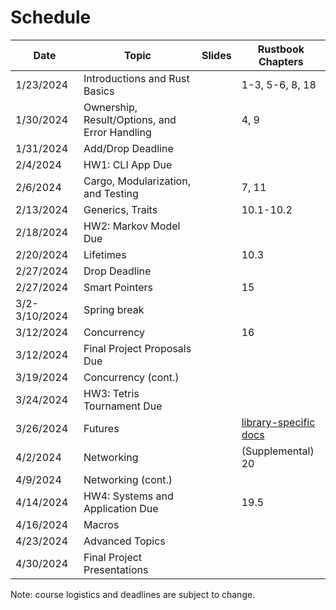 # Schedule

| Date          | Topic                                         | Slides | Rustbook Chapters                                                                            |
| ------------- | --------------------------------------------- | ------ | -------------------------------------------------------------------------------------------- |
| 1/23/2024     | Introductions and Rust Basics                 |        | 1-3, 5-6, 8, 18                                                                              |
| 1/30/2024     | Ownership, Result/Options, and Error Handling |        | 4, 9                                                                                         |
| 1/31/2024     | Add/Drop Deadline                             |        |                                                                                              |
| 2/4/2024      | HW1: CLI App Due                              |        |                                                                                              |
| 2/6/2024      | Cargo, Modularization, and Testing            |        | 7, 11                                                                                        |
| 2/13/2024     | Generics, Traits                              |        | 10.1-10.2                                                                                    |
| 2/18/2024     | HW2: Markov Model Due                         |        |                                                                                              |
| 2/20/2024     | Lifetimes                                     |        | 10.3                                                                                         |
| 2/27/2024     | Drop Deadline                                 |        |                                                                                              |
| 2/27/2024     | Smart Pointers                                |        | 15                                                                                           |
| 3/2-3/10/2024 | Spring break                                  |        |                                                                                              |
| 3/12/2024     | Concurrency                                   |        | 16                                                                                           |
| 3/12/2024     | Final Project Proposals Due                   |        |                                                                                              |
| 3/19/2024     | Concurrency (cont.)                           |        |                                                                                              |
| 3/24/2024     | HW3: Tetris Tournament Due                    |        |                                                                                              |
| 3/26/2024     | Futures                                       |        | [library-specific docs](https://rust-lang.github.io/async-book/08_ecosystem/00_chapter.html) |
| 4/2/2024      | Networking                                    |        | (Supplemental) 20                                                                            |
| 4/9/2024      | Networking (cont.)                            |        |                                                                                              |
| 4/14/2024     | HW4: Systems and Application Due              |        | 19.5                                                                                         |
| 4/16/2024     | Macros                                        |        |                                                                                              |
| 4/23/2024     | Advanced Topics                               |        |                                                                                              |
| 4/30/2024     | Final Project Presentations                   |        |                                                                                              |

Note: course logistics and deadlines are subject to change.